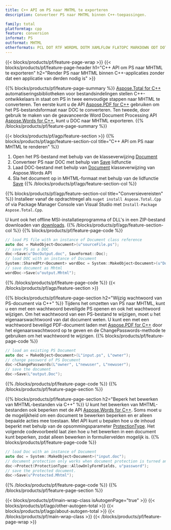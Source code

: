 ```yaml
---
title: C++ API om PS naar MHTML te exporteren
description: Converteer PS naar MHTML binnen C++-toepassingen.

family: total
platformtag: cpp
feature: conversion
informat: PS
outformat: MHTML
otherformats: PCL DOT RTF WORDML DOTM XAMLFLOW FLATOPC MARKDOWN ODT DOTX DOCM OTT
---
```

{{< blocks/products/pf/feature-page-wrap >}}
{{< blocks/products/pf/feature-page-header h1="C++ API om PS naar MHTML te exporteren" h2="Render PS naar MHTML binnen C++-applicaties zonder dat een applicatie van derden nodig is" >}}

{{% blocks/products/pf/feature-page-summary %}}
[Aspose.Total for C++](https://products.aspose.com/total/cpp/) automatiseringsbibliotheken voor bestandsindelingen stellen C++-ontwikkelaars in staat om PS in twee eenvoudige stappen naar MHTML te converteren. Ten eerste kunt u de API [Aspose.PDF for C++](https://products.aspose.com/pdf/cpp/) gebruiken om het PS-bestandsformaat naar DOC te converteren. Ten tweede, door gebruik te maken van de geavanceerde Word Document Processing API [Aspose.Words for C++](https://products.aspose.com/words/cpp/), kunt u DOC naar MHTML exporteren. 
{{% /blocks/products/pf/feature-page-summary  %}}

{{< blocks/products/pf/agp/feature-section >}}
{{% blocks/products/pf/agp/feature-section-col title="C++ API om PS naar MHTML te renderen" %}}
1. Open het PS-bestand met behulp van de klasseverwijzing [Document](https://reference.aspose.com/pdf/cpp/class/aspose.pdf.document)
2. Converteer PS naar DOC met behulp van [Save](https://reference.aspose.com/pdf/cpp/class/aspose.pdf.document#adb8061c585440fde49c1263e68837f01) lidfunctie
3. Laad DOC-bestand met behulp van [Document](https://reference.aspose.com/words/cpp/class/aspose.words.document) klasseverwijzing van Aspose.Words API
4. Sla het document op in MHTML-formaat met behulp van de lidfunctie [Save](https://reference.aspose.com/words/cpp/class/aspose.words.document#save_stream_saveformat)
{{% /blocks/products/pf/agp/feature-section-col %}}

{{% blocks/products/pf/agp/feature-section-col title="Conversievereisten" %}}
Installeer vanaf de opdrachtregel als ```nuget install Aspose.Total.Cpp``` of via Package Manager Console van Visual Studio met ```Install-Package Aspose.Total.Cpp```.

U kunt ook het offline MSI-installatieprogramma of DLL's in een ZIP-bestand downloaden van [downloads](https://releases.aspose.com/total/cpp).
{{% /blocks/products/pf/agp/feature-section-col %}}
{{% blocks/products/pf/feature-page-code %}}

```cpp
// load PS file with an instance of Document class reference
auto doc = MakeObject<Document>(u"sourceFile.ps");
// save PS as a DOC 
doc->Save(u"DocOutput.doc", SaveFormat::Doc); 
// load DOC with an instance of Document
System::SharedPtr<Document> wordDoc = System::MakeObject<Document>(u"DocOutput.doc");
// save document as Mhtml
wordDoc->Save(u"output.Mhtml");  
```


{{% /blocks/products/pf/feature-page-code %}}
{{< /blocks/products/pf/agp/feature-section >}}

{{% blocks/products/pf/feature-page-section  h2="Wijzig wachtwoord van PS-document via C++" %}}
Tijdens het omzetten van PS naar MHTML, kunt u een met een wachtwoord beveiligde PS openen en ook het wachtwoord wijzigen. Om het wachtwoord van een PS-bestand te wijzigen, moet u het eigenaarswachtwoord van dat document weten. U kunt een met een wachtwoord beveiligd PDF-document laden met [Aspose.PDF for C++](https://products.aspose.com/pdf/cpp/) door het eigenaarswachtwoord op te geven en de ChangePasswords-methode te gebruiken om het wachtwoord te wijzigen.
{{% blocks/products/pf/feature-page-code %}}

```cpp
// load an existing PS Document
auto doc = MakeObject<Document>(L"input.ps", L"owner");
// change password of PS Document
doc->ChangePasswords(L"owner", L"newuser", L"newuser");
// save the document
doc->Save(L"output.Doc");
```

{{% /blocks/products/pf/feature-page-code  %}}
{{% /blocks/products/pf/feature-page-section %}}

{{% blocks/products/pf/feature-page-section  h2="Beperk het bewerken van MHTML-bestanden via C++" %}}
U kunt het bewerken van MHTML-bestanden ook beperken met de API [Aspose.Words for C++](https://products.aspose.com/words/cpp/). Soms moet u de mogelijkheid om een document te bewerken beperken en er alleen bepaalde acties mee toestaan. Met API kunt u bepalen hoe u de inhoud beperkt met behulp van de opsommingsparameter [ProtectionType](https://reference.aspose.com/words/cpp/namespace/aspose.words#protectiontype). Het volgende codevoorbeeld laat zien hoe u het bewerken in een document kunt beperken, zodat alleen bewerken in formuliervelden mogelijk is.
{{% blocks/products/pf/feature-page-code %}}

```cpp
// load Doc with an instance of Document
auto doc = System::MakeObject<Document>("input.doc");
// document protection only works when document protection is turned and only editing in form fields is allowed.
doc->Protect(ProtectionType::AllowOnlyFormFields, u"password");
// save the protected document.
doc->Save(u"Protected.Mhtml");  
```

{{% /blocks/products/pf/feature-page-code  %}}
{{% /blocks/products/pf/feature-page-section %}}

{{< blocks/products/pf/main-wrap-class isAutogenPage="true" >}}
{{< blocks/products/pf/agp/other-autogen-total >}}
{{< blocks/products/pf/agp/about-autogen-total >}}
{{< /blocks/products/pf/main-wrap-class >}}
{{< /blocks/products/pf/feature-page-wrap >}}